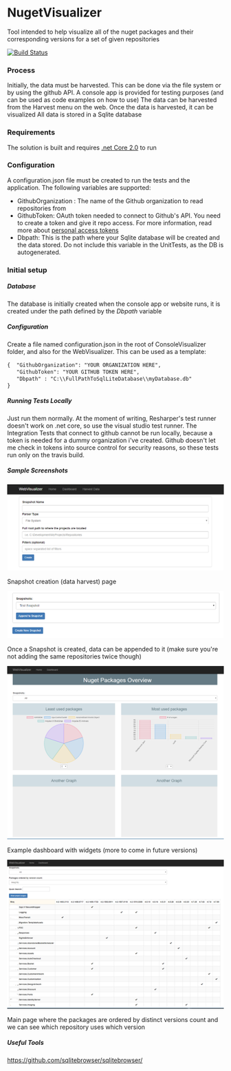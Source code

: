 # NugetVisualizer
Tool intended to help visualize all of the nuget packages and their corresponding versions for a set of given repositories

[![Build Status](https://travis-ci.org/sepharg/NugetVisualizer.svg?branch=master)](https://travis-ci.org/sepharg/NugetVisualizer)

### Process

Initially, the data must be harvested. This can be done via the file system or by using the github API.
A console app is provided for testing purposes (and can be used as code examples on how to use)
The data can be harvested from the Harvest menu on the web.
Once the data is harvested, it can be visualized
All data is stored in a Sqlite database

### Requirements

The solution is built and requires [.net Core 2.0](https://www.microsoft.com/net/download/core) to run

### Configuration

A configuration.json file must be created to run the tests and the application.
The following variables are supported:

 - GithubOrganization : The name of the Github organization to read repositories from
 - GithubToken: OAuth token needed to connect to Github's API. You need to create a token and give it repo access. For more information, read more about [personal access tokens](https://github.com/blog/1509-personal-api-tokens)
 - Dbpath: This is the path where your Sqlite database will be created and the data stored. Do not include this variable in the UnitTests, as the DB is autogenerated.

### Initial setup

##### Database

The database is initially created when the console app or website runs, it is created under the path defined by the *Dbpath* variable

##### Configuration

Create a file named configuration.json in the root of ConsoleVisualizer folder, and also for the WebVisualizer.
This can be used as a template:

    {  "GithubOrganization": "YOUR ORGANIZATION HERE",
       "GithubToken": "YOUR GITHUB TOKEN HERE",
       "Dbpath" : "C:\\FullPathToSqlLiteDatabase\\myDatabase.db" 
    }

##### Running Tests Locally

Just run them normally. At the moment of writing, Resharper's test runner doesn't work on .net core, so use the visual studio test runner.
The Integration Tests that connect to github cannot be run locally, because a token is needed for a dummy organization i've created. Github doesn't let me check in tokens into source control for security reasons, so these tests run only on the travis build.	
	
##### Sample Screenshots

![Create Snapshot](create-snapshot.PNG?raw=true "Create Snapshot")

Snapshot creation (data harvest) page

![Append Snapshot](append-snapshot.PNG?raw=true "Append Snapshot")

Once a Snapshot is created, data can be appended to it (make sure you're not adding the same repositories twice though)

![Dashboard Example](dashboard.PNG?raw=true "Dashboard Example")

Example dashboard with widgets (more to come in future versions)

![Package List With Versions](packageList.PNG?raw=true "Package List With Versions")

Main page where the packages are ordered by distinct versions count and we can see which repository uses which version

##### Useful Tools

https://github.com/sqlitebrowser/sqlitebrowser/
